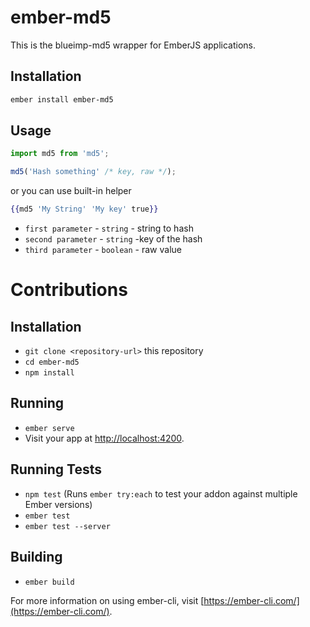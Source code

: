 # ember-md5

This is the blueimp-md5 wrapper for EmberJS applications.

## Installation
```sh
ember install ember-md5
```

## Usage
```js
import md5 from 'md5';

md5('Hash something' /* key, raw */);
```

or you can use built-in helper

```hbs
{{md5 'My String' 'My key' true}}
```
- `first parameter` - `string` - string to hash
- `second parameter` - `string` -key of the hash
- `third parameter` - `boolean` - raw value

# Contributions

## Installation

* `git clone <repository-url>` this repository
* `cd ember-md5`
* `npm install`

## Running

* `ember serve`
* Visit your app at [http://localhost:4200](http://localhost:4200).

## Running Tests

* `npm test` (Runs `ember try:each` to test your addon against multiple Ember versions)
* `ember test`
* `ember test --server`

## Building

* `ember build`

For more information on using ember-cli, visit [https://ember-cli.com/](https://ember-cli.com/).
